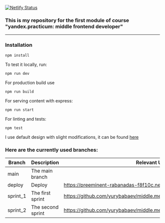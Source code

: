 [![Netlify Status](https://api.netlify.com/api/v1/badges/26331daa-8e5d-4c85-b170-dc7423f5b95e/deploy-status)](https://app.netlify.com/sites/preeminent-rabanadas-f8f10c/deploys)

### This is my repository for the first module of course "yandex.practicum: middle frontend developer"

---

### Installation

```
npm install
```

To test it locally, run:
```
npm run dev
```

For production build use
```
npm run build
```

For serving content with express:
```
npm run start
```

For linting and tests:
```
npm test
```

I use default design with slight modifications, it can be found [here](https://www.figma.com/file/xGry8BbtARgzEGHvGRzpXp/Chat_Yury)

### Here are the currently used branches:
| Branch      | Description           | Relevant Url        |
| ----------- | --------------------- | ------------------- |
| main        | The main branch       |
| deploy      | Deploy                | https://preeminent-rabanadas-f8f10c.netlify.app/ |
| sprint_1    | The first sprint      | https://github.com/yurybabaev/middle.messenger.praktikum.yandex/pull/1 |
| sprint_2    | The second sprint     | https://github.com/yurybabaev/middle.messenger.praktikum.yandex/pull/2 |

